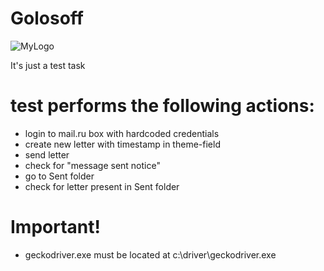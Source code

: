# Golosoff

![MyLogo](https://scontent.fhen1-1.fna.fbcdn.net/v/t1.0-1/p160x160/19284_1416961578603355_1105267254790165600_n.jpg?oh=a364371cfd9be6be710a146d5baaad26&oe=59FD1AF2)

It's just a test task

# test performs the following actions:
  - login to mail.ru box with hardcoded credentials
  - create new letter with timestamp in theme-field
  - send letter
  - check for "message sent notice"
  - go to Sent folder
  - check for letter present in Sent folder

# Important!

  - geckodriver.exe must be located at c:\driver\geckodriver.exe
